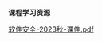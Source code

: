 <!-- tabs:start -->
**课程学习资源**

[软件安全-2023秋-课件.pdf](https://gh.hitcs.cc/https://raw.githubusercontent.com/HIT-OpenCS/CS_Courses/main/信息安全/软件安全/课程学习资源/软件安全-2023秋-课件.pdf)

<!-- tabs:end -->